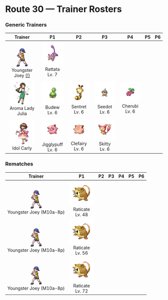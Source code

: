 # Route 30 — Trainer Rosters

### Generic Trainers

| Trainer | P1 | P2 | P3 | P4 | P5 | P6 |
|:-------:|:--:|:--:|:--:|:--:|:--:|:--:|
| ![Youngster Joey (!)](../../assets/trainers/youngster.png "Youngster Joey (!)")<br>Youngster Joey [(!)](#rematches) | ![Rattata](../../assets/sprites/rattata/front.gif "Rattata")<br>Rattata<br>Lv. 7 |
| ![Aroma Lady Julia](../../assets/trainers/aroma_lady.png "Aroma Lady Julia")<br>Aroma Lady Julia | ![Budew](../../assets/sprites/budew/front.gif "Budew")<br>Budew<br>Lv. 6 | ![Sentret](../../assets/sprites/sentret/front.gif "Sentret")<br>Sentret<br>Lv. 6 | ![Seedot](../../assets/sprites/seedot/front.gif "Seedot")<br>Seedot<br>Lv. 6 | ![Cherubi](../../assets/sprites/cherubi/front.gif "Cherubi")<br>Cherubi<br>Lv. 6 |
| ![Idol Carly](../../assets/trainers/idol.png "Idol Carly")<br>Idol Carly | ![Jigglypuff](../../assets/sprites/jigglypuff/front.gif "Jigglypuff")<br>Jigglypuff<br>Lv. 6 | ![Clefairy](../../assets/sprites/clefairy/front.gif "Clefairy")<br>Clefairy<br>Lv. 6 | ![Skitty](../../assets/sprites/skitty/front.gif "Skitty")<br>Skitty<br>Lv. 6 |


### Rematches

| Trainer | P1 | P2 | P3 | P4 | P5 | P6 |
|:-------:|:--:|:--:|:--:|:--:|:--:|:--:|
| ![Youngster Joey (M10a-8p)](../../assets/trainers/youngster.png "Youngster Joey (M10a-8p)")<br>Youngster Joey (M10a-8p) | ![Raticate](../../assets/sprites/raticate/front.gif "Raticate")<br>Raticate<br>Lv. 48 |
| ![Youngster Joey (M10a-8p)](../../assets/trainers/youngster.png "Youngster Joey (M10a-8p)")<br>Youngster Joey (M10a-8p) | ![Raticate](../../assets/sprites/raticate/front.gif "Raticate")<br>Raticate<br>Lv. 56 |
| ![Youngster Joey (M10a-8p)](../../assets/trainers/youngster.png "Youngster Joey (M10a-8p)")<br>Youngster Joey (M10a-8p) | ![Raticate](../../assets/sprites/raticate/front.gif "Raticate")<br>Raticate<br>Lv. 72 |

